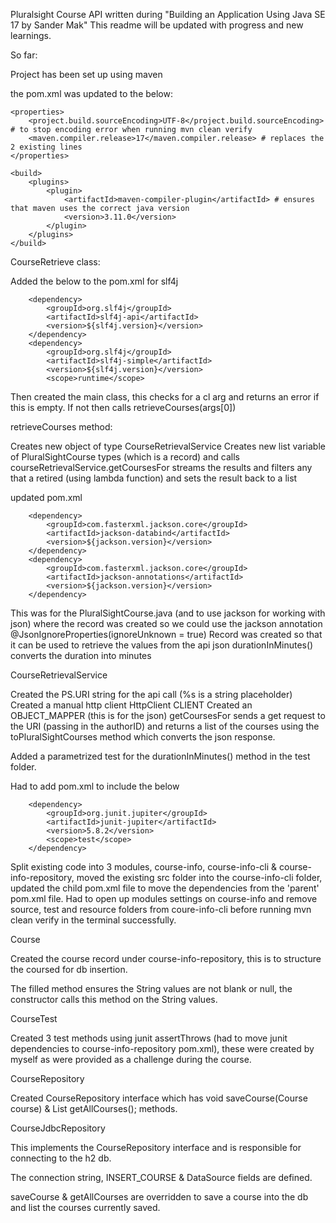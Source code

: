 Pluralsight Course API written during "Building an Application Using Java SE 17 by Sander Mak"
This readme will be updated with progress and new learnings.

So far:

Project has been set up using maven

the pom.xml was updated to the below:

    <properties>
        <project.build.sourceEncoding>UTF-8</project.build.sourceEncoding> # to stop encoding error when running mvn clean verify
        <maven.compiler.release>17</maven.compiler.release> # replaces the 2 existing lines
    </properties>

    <build>
        <plugins>
            <plugin>
                <artifactId>maven-compiler-plugin</artifactId> # ensures that maven uses the correct java version
                <version>3.11.0</version>
            </plugin>
        </plugins>
    </build>

CourseRetrieve class:

Added the below to the pom.xml for slf4j

        <dependency>
            <groupId>org.slf4j</groupId>
            <artifactId>slf4j-api</artifactId>
            <version>${slf4j.version}</version>
        </dependency>
        <dependency>
            <groupId>org.slf4j</groupId>
            <artifactId>slf4j-simple</artifactId>
            <version>${slf4j.version}</version>
            <scope>runtime</scope>

Then created the main class, this checks for a cl arg and returns an error if this is empty.
If not then calls retrieveCourses(args[0])

retrieveCourses method:

Creates new object of type CourseRetrievalService
Creates new list variable of PluralSightCourse types (which is a record) and calls courseRetrievalService.getCoursesFor
streams the results and filters any that a retired (using lambda function) and sets the result back to a list

updated pom.xml

        <dependency>
            <groupId>com.fasterxml.jackson.core</groupId>
            <artifactId>jackson-databind</artifactId>
            <version>${jackson.version}</version>
        </dependency>
        <dependency>
            <groupId>com.fasterxml.jackson.core</groupId>
            <artifactId>jackson-annotations</artifactId>
            <version>${jackson.version}</version>
        </dependency>

This was for the PluralSightCourse.java (and to use jackson for working with json) where the record was created so we could use the jackson annotation @JsonIgnoreProperties(ignoreUnknown = true)
Record was created so that it can be used to retrieve the values from the api json
durationInMinutes() converts the duration into minutes

CourseRetrievalService

Created the PS.URI string for the api call (%s is a string placeholder)
Created a manual http client HttpClient CLIENT
Created an OBJECT_MAPPER (this is for the json)
getCoursesFor sends a get request to the URI (passing in the authorID) and returns a list of the courses using the toPluralSightCourses method which converts the json response.

Added a parametrized test for the durationInMinutes() method in the test folder.

Had to add pom.xml to include the below

        <dependency>
            <groupId>org.junit.jupiter</groupId>
            <artifactId>junit-jupiter</artifactId>
            <version>5.8.2</version>
            <scope>test</scope>
        </dependency>

Split existing code into 3 modules, course-info, course-info-cli & course-info-repository, moved the existing src folder into the course-info-cli
folder, updated the child pom.xml file to move the dependencies from the 'parent' pom.xml file.
Had to open up modules settings on course-info and remove source, test and resource folders from coure-info-cli before 
running mvn clean verify in the terminal successfully.

Course

Created the course record under course-info-repository, this is to structure the coursed for db insertion.

The filled method ensures the String values are not blank or null, the constructor calls this method on the String values.

CourseTest

Created 3 test methods using junit assertThrows (had to move junit dependencies to course-info-repository pom.xml), these were created by myself as were provided as a challenge during the course.

CourseRepository

Created CourseRepository interface which has void  saveCourse(Course course) & List<Course> getAllCourses(); methods.

CourseJdbcRepository

This implements the CourseRepository interface and is responsible for connecting to the h2 db.

The connection string, INSERT_COURSE & DataSource fields are defined.

saveCourse & getAllCourses are overridden to save a course into the db and list the courses currently saved.
